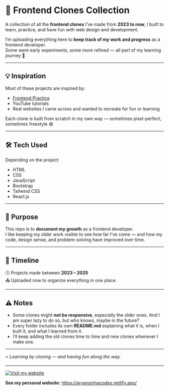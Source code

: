 # 🧩 Frontend Clones Collection

A collection of all the **frontend clones** I’ve made from **2023 to now**, I built to learn, practice, and have fun with web design and development.

I’m uploading everything here to **keep track of my work and progress** as a frontend developer.  
Some were early experiments, some more refined — all part of my learning journey 🚀

---

## 💡 Inspiration

Most of these projects are inspired by:
- [Frontend Practice](https://www.frontendpractice.com/projects)
- YouTube tutorials
- Real websites I came across and wanted to recreate for fun or learning

Each clone is built from scratch in my own way — sometimes pixel-perfect, sometimes freestyle 😄

---

## 🛠️ Tech Used

Depending on the project:
- HTML  
- CSS
- JavaScript
- Bootstrap
- Tailwind CSS
- React.js 

---

## 🎯 Purpose

This repo is to **document my growth** as a frontend developer.  
I like keeping my older work visible to see how far I’ve come — and how my code, design sense, and problem-solving have improved over time.

---

## 📅 Timeline

🕓 Projects made between **2023 – 2025**  
📤 Uploaded now to organize everything in one place.

---

## ⚠️ Notes

- Some clones might **not be responsive**, especially the older ones. And I am super lazy to do so, but who knows, maybe in the future?  
- Every folder includes its own **README.md** explaining what it is, when I built it, and what I learned from it.  
- I’ll keep adding the old clones time to time and new clones whenever I make one.

---

⭐ _Learning by cloning — and having fun along the way._

---

[![Visit my website](https://img.shields.io/badge/website-aryansinhacodes.netlify.app-blue)](https://aryansinhacodes.netlify.app/)

**See my personal website:** https://aryansinhacodes.netlify.app/
